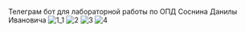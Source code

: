 Телеграм бот для лабораторной работы по ОПД Соснина Данилы Ивановича
![1_1](https://github.com/DanilaSosnin/lab2_TGBot/assets/163729535/15e22cbb-6dbf-41a1-a35d-85714a8c6260)
![2](https://github.com/DanilaSosnin/lab2_TGBot/assets/163729535/6986149a-3979-452b-94c0-a733dba1a58e)
![3](https://github.com/DanilaSosnin/lab2_TGBot/assets/163729535/a72be76e-1d5b-4ede-b880-d24205fdcce5)
![4](https://github.com/DanilaSosnin/lab2_TGBot/assets/163729535/0071376b-49e9-4a70-a53e-51f4e12db347)
